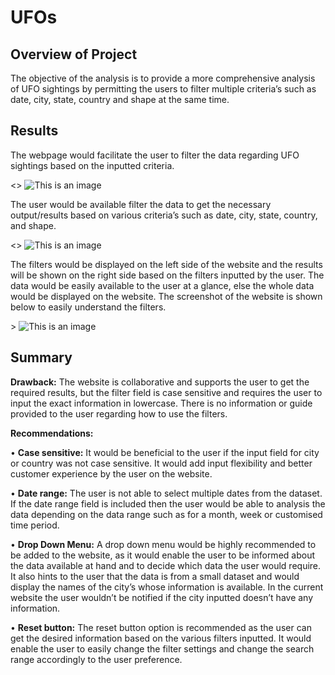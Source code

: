 # UFOs

## Overview of Project
The objective of the analysis is to provide a more comprehensive analysis of UFO sightings by permitting the users to filter multiple criteria’s such as date, city, state, country and shape at the same time. 


## Results
The webpage would facilitate the user to filter the data regarding UFO sightings based on the inputted criteria. 

<<IMAGE OF WEBPAGE>> ![This is an image]()

  The user would be available filter the data to get the necessary output/results based on various criteria’s such as date, city, state, country, and shape.

  <<IMAGE OF FILTERS>>  ![This is an image]()
 
The filters would be displayed on the left side of the website and the results will be shown on the right side based on the filters inputted by the user. The data would be easily available to the user at a glance, else the whole data would be displayed on the website. The screenshot of the website is shown below to easily understand the filters.

  <IMAGE OF THE WEBSITE WITH FILTERS>>  ![This is an image]()

## Summary

**Drawback:**
The website is collaborative and supports the user to get the required results, but the filter field is case sensitive and requires the user to input the exact information in lowercase. There is no information or guide provided to the user regarding how to use the filters.

**Recommendations:**
    
•	**Case sensitive:** It would be beneficial to the user if the input field for city or country was not case sensitive. It would add input flexibility and better customer experience by the user on the website.
    
•	**Date range:** The user is not able to select multiple dates from the dataset. If the date range field is included then the user would be able to analysis the data depending on the data range such as for a month, week or customised time period.
    
•	**Drop Down Menu:** A drop down menu would be highly recommended to be added to the website, as it would enable the user to be informed about the data available at hand and to decide which data the user would require. It also hints to the user that the data is from a small dataset and would display the names of the city’s whose information is available. In the current website the user wouldn’t be notified if the city inputted doesn’t have any information.
    
•	**Reset button:** The reset button option is recommended as the user can get the desired information based on the various filters inputted. It would enable the user to easily change the filter settings and change the search range accordingly to the user preference.

